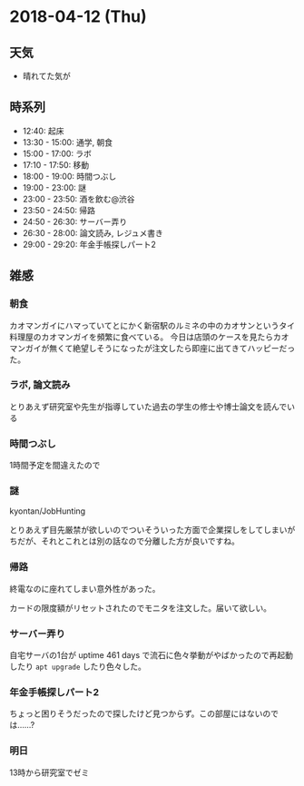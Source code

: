 # 2018-04-12 (Thu)

## 天気

- 晴れてた気が

## 時系列

- 12:40: 起床
- 13:30 - 15:00: 通学, 朝食
- 15:00 - 17:00: ラボ
- 17:10 - 17:50: 移動
- 18:00 - 19:00: 時間つぶし
- 19:00 - 23:00: 謎
- 23:00 - 23:50: 酒を飲む@渋谷
- 23:50 - 24:50: 帰路
- 24:50 - 26:30: サーバー弄り
- 26:30 - 28:00: 論文読み, レジュメ書き
- 29:00 - 29:20: 年金手帳探しパート2

## 雑感

### 朝食

カオマンガイにハマっていてとにかく新宿駅のルミネの中のカオサンというタイ料理屋のカオマンガイを頻繁に食べている。
今日は店頭のケースを見たらカオマンガイが無くて絶望しそうになったが注文したら即座に出てきてハッピーだった。

### ラボ, 論文読み

とりあえず研究室や先生が指導していた過去の学生の修士や博士論文を読んでいる

### 時間つぶし

1時間予定を間違えたので

### 謎

kyontan/JobHunting

とりあえず目先厳禁が欲しいのでついそういった方面で企業探しをしてしまいがちだが、それとこれとは別の話なので分離した方が良いですね。

### 帰路

終電なのに座れてしまい意外性があった。

カードの限度額がリセットされたのでモニタを注文した。届いて欲しい。

### サーバー弄り

自宅サーバの1台が uptime 461 days で流石に色々挙動がやばかったので再起動したり `apt upgrade` したり色々した。

### 年金手帳探しパート2

ちょっと困りそうだったので探したけど見つからず。この部屋にはないのでは……?

### 明日

13時から研究室でゼミ

